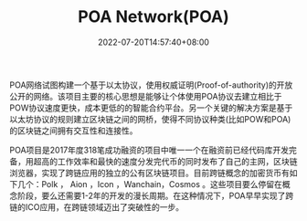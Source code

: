 ﻿---
weight: 
title: "POA Network(POA)"
description: "POA网络试图构建一个基于以太协议，使用权威证明(Proof-of-authority)的开放公开的网络"
date: 2022-07-20T14:57:40+08:00
lastmod: 2022-07-20T14:57:40+08:00
draft: false
authors: ["Simon"]
featuredImage: "poa-networkpoa.jpg"
link: "https://www.poa.network/"
tags: ["数字代币","POA Network(POA)"]
categories: ["navigation"]
navigation: ["数字代币"]
lightgallery: true
toc: true
pinned: false
recommend: false
recommend1: false
---
POA网络试图构建一个基于以太协议，使用权威证明(Proof-of-authority)的开放公开的网络。该项目主要的核心思想是能够让个体使用POA协议去建立相比于POW协议速度更快，成本更低的的智能合约平台。另一个关键的解决方案是基于以太坊协议的规则建立区块链之间的网桥，使得不同协议种类(比如POW和POA)的区块链之间拥有交互性和连接性。

POA项目是2017年度318笔成功融资的项目中唯一一个在融资前已经代码库开发完备，用超高的工作效率和最快的速度分发完代币的同时发布了自己的主网，区块链浏览器，实现了跨链应用的独立的公有区块链项目。目前跨链概念的加密货币有如下几个：Polk ， Aion ，Icon ，Wanchain，Cosmos 。这些项目要么停留在概念阶段，要么还需要1-2年的开发的漫长周期。在这种情况下，POA早早实现了跨链的ICO应用，在跨链领域迈出了突破性的一步。